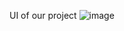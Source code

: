 UI of our project
![image](https://github.com/user-attachments/assets/6f7fa8f7-4d17-4b7c-bc54-9a9ce271814f)
